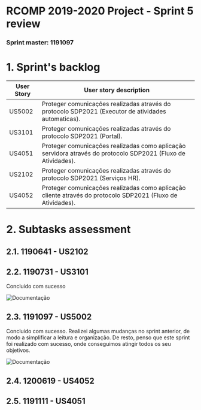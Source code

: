 RCOMP 2019-2020 Project - Sprint 5 review
=========================================
### Sprint master: 1191097 ###
# 1. Sprint's backlog #
|User Story |User story description|
|--------|--------|
|US5002| Proteger comunicações realizadas através do protocolo SDP2021 (Executor de atividades automaticas).|
|US3101| Proteger comunicações realizadas através do protocolo SDP2021 (Portal).|
|US4051| Proteger comunicações realizadas como aplicação servidora através do protocolo SDP2021 (Fluxo de Atividades).|
|US2102| Proteger comunicações realizadas através do protocolo SDP2021 (Serviços HR).|
|US4052| Proteger comunicações realizadas como aplicação cliente através do protocolo SDP2021 (Fluxo de Atividades).|

# 2. Subtasks assessment #

## 2.1. 1190641 - US2102 ###


## 2.2. 1190731 - US3101 ###

Concluido com sucesso

![Documentação](https://bitbucket.org/1190731/lei20_21_s4_2dl_1/src/master/docs/1190731/)

## 2.3. 1191097 - US5002 ###

Concluido com sucesso. Realizei algumas mudanças no sprint anterior, de modo a simplificar a leitura e organização. De resto, penso que este sprint foi realizado com sucesso, onde conseguimos atingir todos os seu objetivos.

![Documentação](https://bitbucket.org/1190731/lei20_21_s4_2dl_1/src/master/docs/1191097/)

## 2.4. 1200619 - US4052 ###


## 2.5. 1191111 - US4051 ###
 

